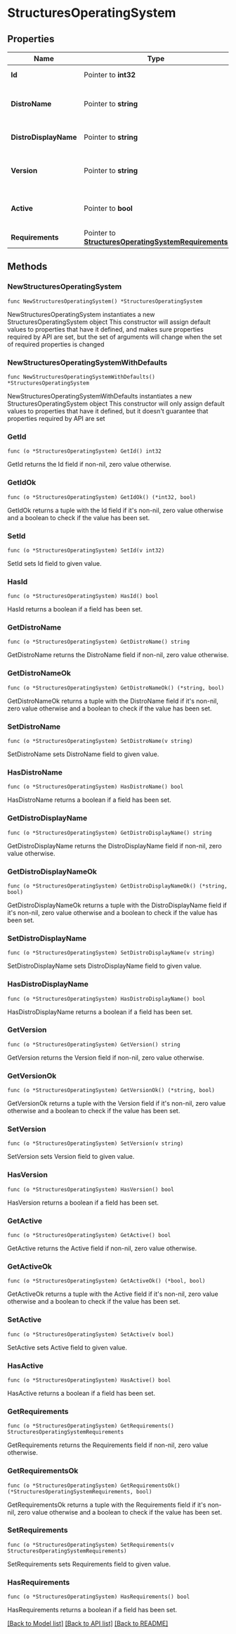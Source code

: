 # StructuresOperatingSystem

## Properties

Name | Type | Description | Notes
------------ | ------------- | ------------- | -------------
**Id** | Pointer to **int32** | Идентификатор ОС | [optional] 
**DistroName** | Pointer to **string** | Системное имя дистрибутива (например, для группировки) | [optional] 
**DistroDisplayName** | Pointer to **string** | Отображаемое имя дистрибутива | [optional] 
**Version** | Pointer to **string** | Версия дистрибутива (отображаемое значение) | [optional] 
**Active** | Pointer to **bool** | Доступна ли ОС для выбора пользователю (визуально) | [optional] 
**Requirements** | Pointer to [**StructuresOperatingSystemRequirements**](StructuresOperatingSystemRequirements.md) |  | [optional] 

## Methods

### NewStructuresOperatingSystem

`func NewStructuresOperatingSystem() *StructuresOperatingSystem`

NewStructuresOperatingSystem instantiates a new StructuresOperatingSystem object
This constructor will assign default values to properties that have it defined,
and makes sure properties required by API are set, but the set of arguments
will change when the set of required properties is changed

### NewStructuresOperatingSystemWithDefaults

`func NewStructuresOperatingSystemWithDefaults() *StructuresOperatingSystem`

NewStructuresOperatingSystemWithDefaults instantiates a new StructuresOperatingSystem object
This constructor will only assign default values to properties that have it defined,
but it doesn't guarantee that properties required by API are set

### GetId

`func (o *StructuresOperatingSystem) GetId() int32`

GetId returns the Id field if non-nil, zero value otherwise.

### GetIdOk

`func (o *StructuresOperatingSystem) GetIdOk() (*int32, bool)`

GetIdOk returns a tuple with the Id field if it's non-nil, zero value otherwise
and a boolean to check if the value has been set.

### SetId

`func (o *StructuresOperatingSystem) SetId(v int32)`

SetId sets Id field to given value.

### HasId

`func (o *StructuresOperatingSystem) HasId() bool`

HasId returns a boolean if a field has been set.

### GetDistroName

`func (o *StructuresOperatingSystem) GetDistroName() string`

GetDistroName returns the DistroName field if non-nil, zero value otherwise.

### GetDistroNameOk

`func (o *StructuresOperatingSystem) GetDistroNameOk() (*string, bool)`

GetDistroNameOk returns a tuple with the DistroName field if it's non-nil, zero value otherwise
and a boolean to check if the value has been set.

### SetDistroName

`func (o *StructuresOperatingSystem) SetDistroName(v string)`

SetDistroName sets DistroName field to given value.

### HasDistroName

`func (o *StructuresOperatingSystem) HasDistroName() bool`

HasDistroName returns a boolean if a field has been set.

### GetDistroDisplayName

`func (o *StructuresOperatingSystem) GetDistroDisplayName() string`

GetDistroDisplayName returns the DistroDisplayName field if non-nil, zero value otherwise.

### GetDistroDisplayNameOk

`func (o *StructuresOperatingSystem) GetDistroDisplayNameOk() (*string, bool)`

GetDistroDisplayNameOk returns a tuple with the DistroDisplayName field if it's non-nil, zero value otherwise
and a boolean to check if the value has been set.

### SetDistroDisplayName

`func (o *StructuresOperatingSystem) SetDistroDisplayName(v string)`

SetDistroDisplayName sets DistroDisplayName field to given value.

### HasDistroDisplayName

`func (o *StructuresOperatingSystem) HasDistroDisplayName() bool`

HasDistroDisplayName returns a boolean if a field has been set.

### GetVersion

`func (o *StructuresOperatingSystem) GetVersion() string`

GetVersion returns the Version field if non-nil, zero value otherwise.

### GetVersionOk

`func (o *StructuresOperatingSystem) GetVersionOk() (*string, bool)`

GetVersionOk returns a tuple with the Version field if it's non-nil, zero value otherwise
and a boolean to check if the value has been set.

### SetVersion

`func (o *StructuresOperatingSystem) SetVersion(v string)`

SetVersion sets Version field to given value.

### HasVersion

`func (o *StructuresOperatingSystem) HasVersion() bool`

HasVersion returns a boolean if a field has been set.

### GetActive

`func (o *StructuresOperatingSystem) GetActive() bool`

GetActive returns the Active field if non-nil, zero value otherwise.

### GetActiveOk

`func (o *StructuresOperatingSystem) GetActiveOk() (*bool, bool)`

GetActiveOk returns a tuple with the Active field if it's non-nil, zero value otherwise
and a boolean to check if the value has been set.

### SetActive

`func (o *StructuresOperatingSystem) SetActive(v bool)`

SetActive sets Active field to given value.

### HasActive

`func (o *StructuresOperatingSystem) HasActive() bool`

HasActive returns a boolean if a field has been set.

### GetRequirements

`func (o *StructuresOperatingSystem) GetRequirements() StructuresOperatingSystemRequirements`

GetRequirements returns the Requirements field if non-nil, zero value otherwise.

### GetRequirementsOk

`func (o *StructuresOperatingSystem) GetRequirementsOk() (*StructuresOperatingSystemRequirements, bool)`

GetRequirementsOk returns a tuple with the Requirements field if it's non-nil, zero value otherwise
and a boolean to check if the value has been set.

### SetRequirements

`func (o *StructuresOperatingSystem) SetRequirements(v StructuresOperatingSystemRequirements)`

SetRequirements sets Requirements field to given value.

### HasRequirements

`func (o *StructuresOperatingSystem) HasRequirements() bool`

HasRequirements returns a boolean if a field has been set.


[[Back to Model list]](../README.md#documentation-for-models) [[Back to API list]](../README.md#documentation-for-api-endpoints) [[Back to README]](../README.md)


